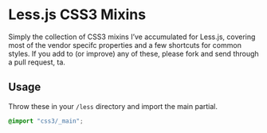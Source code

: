 # Less.js CSS3 Mixins

Simply the collection of CSS3 mixins I’ve accumulated for Less.js, covering most of the vendor specifc properties and a few shortcuts for common styles. If you add to (or improve) any of these, please fork and send through a pull request, ta.

## Usage

Throw these in your `/less` directory and import the main partial.

```css
@import "css3/_main";
```